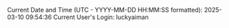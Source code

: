 Current Date and Time (UTC - YYYY-MM-DD HH:MM:SS formatted): 2025-03-10 09:54:36
Current User's Login: luckyaiman
